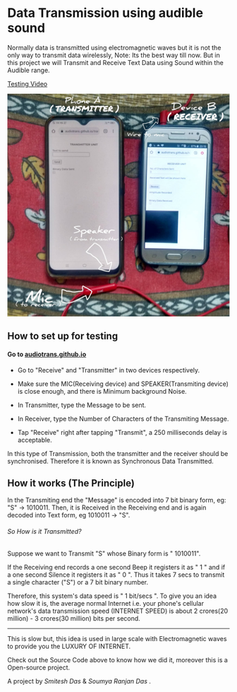 # Data Transmission using audible sound
Normally data is transmitted using electromagnetic waves but it is not the only way to transmit data wirelessly, Note: Its the best way till now. But in this project we will Transmit and Receive Text Data using Sound within the Audible range. 

[Testing Video](https://raw.githubusercontent.com/audiotrans/audiotrans.github.io/main/audiotrans_testing_video.mp4)

![Set up for testing](https://raw.githubusercontent.com/audiotrans/audiotrans.github.io/main/audiotrans_set_up.jpg)

## How to set up for testing

#### Go to [audiotrans.github.io](https://audiotrans.github.io)

* Go to "Receive" and "Transmitter"  in two devices respectively.

* Make sure the MIC(Receiving device) and SPEAKER(Transmiting device) is close enough, and there is Minimum background Noise.

* In Transmitter, type the Message to be sent.

* In Receiver, type the Number of Characters of the Transmiting Message.

* Tap "Receive" right after tapping "Transmit", a 250 milliseconds delay is acceptable.

In this type of Transmission, both the transmitter and the receiver should be synchronised. Therefore it is known as Synchronous Data Transmitted.

## How it works (The Principle)

In the Transmiting end the "Message" is encoded into 7 bit binary form, eg: "S" -> 1010011. 
Then, it is Received in the Receiving end and is again decoded into Text form, eg 1010011 -> "S".

###### So How is it Transmitted?

Suppose we want to Transmit "S" whose Binary form is " 1010011".

If the Receiving end records a one second Beep it registers it as " 1 " and if a one second Silence it registers it as " 0 ".
Thus it takes 7 secs to transmit a single character ("S") or a 7 bit binary number.

Therefore, this system's data speed is " 1 bit/secs ".
To give you an idea how slow it is, the average normal Internet i.e. your phone's cellular network's data transmission speed (INTERNET SPEED) is about 2 crores(20 million) - 3 crores(30 million) bits per second.

---
This is slow but, this idea is used in large scale with Electromagnetic waves to provide you the LUXURY OF INTERNET.

Check out the Source Code above to know how we did it, moreover this is a Open-source project.

A project by _Smitesh Das_ & _Soumya Ranjan Das_ .

